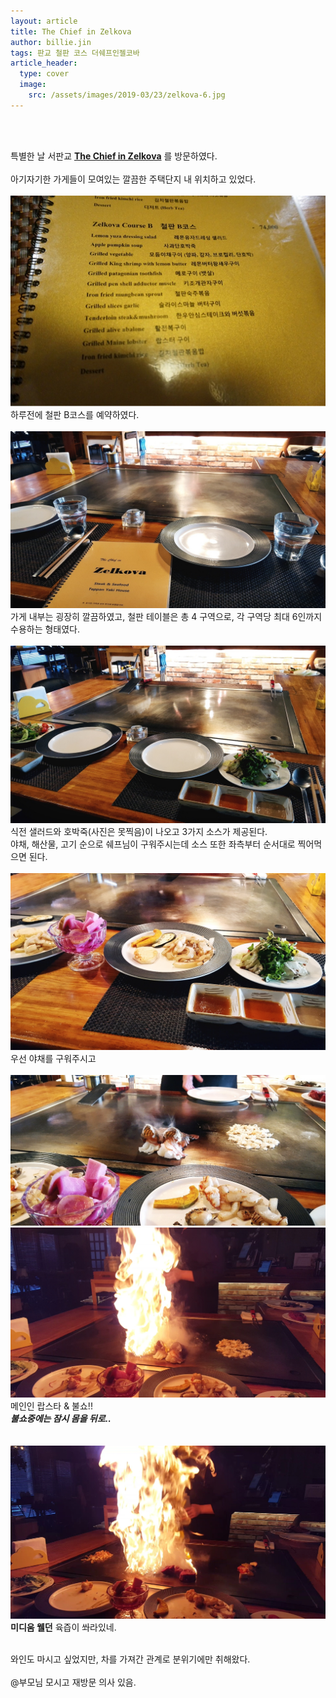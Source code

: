 ```yaml
---
layout: article
title: The Chief in Zelkova
author: billie.jin
tags: 판교 철판 코스 더쉐프인젤코바
article_header:
  type: cover
  image:
    src: /assets/images/2019-03/23/zelkova-6.jpg
---
```

<br/><br/>

특별한 날 서판교 [**The Chief in Zelkova**](https://store.naver.com/restaurants/detail?id=31509929) 를 방문하였다.
<br/><br/>
아기자기한 가게들이 모여있는 깔끔한 주택단지 내 위치하고 있었다.
<br/><br/>
![](/assets/images/2019-03/23/zelkova-0.jpg)<br/>
하루전에 철판 B코스를 예약하였다.
<br/><br/>
![](/assets/images/2019-03/23/zelkova-1.jpg)<br/>
가게 내부는 굉장히 깔끔하였고, 철판 테이블은 총 4 구역으로, 각 구역당 최대 6인까지 수용하는 형태였다.
<br/><br/>
![](/assets/images/2019-03/23/zelkova-2.jpg)<br/>
식전 샐러드와 호박죽(사진은 못찍음)이 나오고 3가지 소스가 제공된다.<br/>
야채, 해산물, 고기 순으로 쉐프님이 구워주시는데 소스 또한 좌측부터 순서대로 찍어먹으면 된다.
<br/><br/>
![](/assets/images/2019-03/23/zelkova-3.jpg)<br/>
우선 야채를 구워주시고
<br/><br/>
![](/assets/images/2019-03/23/zelkova-4.jpg)<br/>
![](/assets/images/2019-03/23/zelkova-5.jpg)<br/>
메인인 랍스타 & 불쇼!!<br/>
***불쇼중에는 잠시 몸을 뒤로..*** <br/>
<br/><br/>
![](/assets/images/2019-03/23/zelkova-6.jpg)<br/>
**미디움 웰던** 육즙이 쏴라있네.
<br/><br/>

와인도 마시고 싶었지만, 차를 가져간 관계로 분위기에만 취해왔다.
<br><br>
@부모님 모시고 재방문 의사 있음.